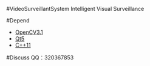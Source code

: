 #VideoSurveillantSystem
Intelligent Visual Surveillance

#Depend
* [OpenCV3.1](http://opencv.org/downloads.html)
* [Qt5](https://www.qt.io/download-open-source/#section-2)
* [C++11](https://en.wikipedia.org/wiki/C%2B%2B11)

#Discuss
QQ：320367853